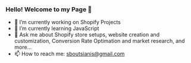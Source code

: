 ### Hello! Welcome to my Page 🖖


- 🔭 I’m currently working on Shopify Projects
- 🌱 I’m currently learning JavaScript
- 💬 Ask me about Shopify store setups, website creation and customization, Conversion Rate Optimation and market research, and more...
- 📫 How to reach me: sboutsianis@gmail.com

